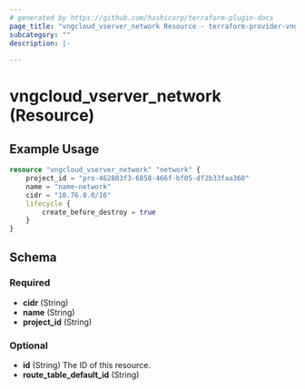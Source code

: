 ```yaml
---
# generated by https://github.com/hashicorp/terraform-plugin-docs
page_title: "vngcloud_vserver_network Resource - terraform-provider-vngcloud"
subcategory: ""
description: |-
  
---
```


# vngcloud_vserver_network (Resource)



## Example Usage

```terraform
resource "vngcloud_vserver_network" "network" {
    project_id = "pro-462803f3-6858-466f-bf05-df2b33faa360"
    name = "name-network"
    cidr = "10.76.0.0/16"
    lifecycle {
        create_before_destroy = true
    }
}
```

<!-- schema generated by tfplugindocs -->
## Schema

### Required

- **cidr** (String)
- **name** (String)
- **project_id** (String)

### Optional

- **id** (String) The ID of this resource.
- **route_table_default_id** (String)


